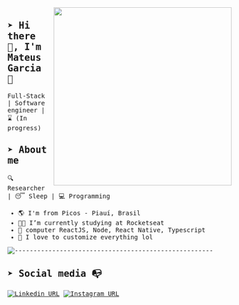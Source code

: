 <samp>

<img align="right" width="400" src="https://raw.githubusercontent.com/mpgxc/experimental.Frankner/master/.github/logo.png">

## ➤ Hi there 👋, I'm Mateus Garcia :rocket:

Full-Stack | Software engineer | ⌛ (In progress)

## ➤ About me 

  :mag: Researcher | 😴 Sleep | 💻 Programming

- :earth_americas: I'm from Picos - Piauí, Brasil
- :man_technologist: I’m currently studying at Rocketseat
- 💜 computer ReactJS, Node, React Native, Typescript
- :gem: I love to customize everything lol


![-----------------------------------------------------](https://raw.githubusercontent.com/andreasbm/readme/master/assets/lines/colored.png)

## ➤ Social media :mailbox_with_no_mail:

[![Linkedin URL](https://img.shields.io/twitter/url?color=%2380ff80&label=Linkedin%2Fmpgxc&logo=linkedin&style=for-the-badge&url=https%3A%2F%2Fwww.linkedin.com/in/mpgxc)](https://www.linkedin.com/in/mpgxc)
[![Instagram URL](https://img.shields.io/twitter/url?color=%2380ff80&label=Instagram%2Fmpgxc&logo=instagram&logoColor=%23FFF&style=for-the-badge&url=https%3A%2F%2Fwww.instagram.com/mpgx.c)](https://www.instagram.com/mpgx.c)
</samp>
